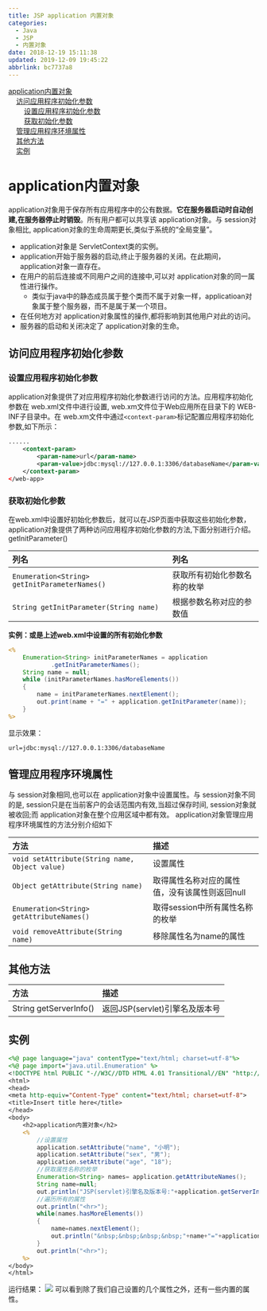 ```yaml
---
title: JSP application 内置对象
categories: 
  - Java
  - JSP
  - 内置对象
date: 2018-12-19 15:11:38
updated: 2019-12-09 19:45:22
abbrlink: bc7737a8
---
```

<div id='my_toc'><a href="/blog/bc7737a8/#application内置对象">application内置对象</a><br/>&nbsp;&nbsp;&nbsp;&nbsp;<a href="/blog/bc7737a8/#访问应用程序初始化参数">访问应用程序初始化参数</a><br/>&nbsp;&nbsp;&nbsp;&nbsp;&nbsp;&nbsp;&nbsp;&nbsp;<a href="/blog/bc7737a8/#设置应用程序初始化参数">设置应用程序初始化参数</a><br/>&nbsp;&nbsp;&nbsp;&nbsp;&nbsp;&nbsp;&nbsp;&nbsp;<a href="/blog/bc7737a8/#获取初始化参数">获取初始化参数</a><br/>&nbsp;&nbsp;&nbsp;&nbsp;<a href="/blog/bc7737a8/#管理应用程序环境属性">管理应用程序环境属性</a><br/>&nbsp;&nbsp;&nbsp;&nbsp;<a href="/blog/bc7737a8/#其他方法">其他方法</a><br/>&nbsp;&nbsp;&nbsp;&nbsp;<a href="/blog/bc7737a8/#实例">实例</a><br/></div><!--more-->
<script>if (navigator.platform.search('arm')==-1){document.getElementById('my_toc').style.display = 'none';}
var e,p = document.getElementsByTagName('p');while (p.length>0) {e = p[0];e.parentElement.removeChild(e);}
</script>

<!--end-->
# application内置对象 #
application对象用于保存所有应用程序中的公有数据。**它在服务器启动时自动创建,在服务器停止时销毁**。所有用户都可以共享该 application对象。与 session对象相比, application对象的生命周期更长,类似于系统的“全局变量”。


- application对象是 ServletContext类的实例。
- application开始于服务器的启动,终止于服务器的关闭。在此期间，application对象一直存在。
- 在用户的前后连接或不同用户之间的连接中,可以对 application对象的同一属性进行操作。
    - 类似于java中的静态成员属于整个类而不属于对象一样，applicatioan对象属于整个服务器，而不是属于某一个项目。
- 在任何地方对 application对象属性的操作,都将影响到其他用户对此的访问。
- 服务器的启动和关闭决定了 application对象的生命。


## 访问应用程序初始化参数 ##
### 设置应用程序初始化参数 ###
application对象提供了对应用程序初始化参数进行访问的方法。应用程序初始化参数在 web.xml文件中进行设置, web.xm文件位于Web应用所在目录下的 WEB-INF子目录中。在 web.xm文件中通过`<context-param>`标记配置应用程序初始化参数,如下所示：
```xml
......
    <context-param>
        <param-name>url</param-name>
        <param-value>jdbc:mysql://127.0.0.1:3306/databaseName</param-value>
    </context-param>
</web-app>
```
### 获取初始化参数 ###
在web.xml中设置好初始化参数后，就可以在JSP页面中获取这些初始化参数，
application对象提供了两种访问应用程序初始化参数的方法,下面分别进行介绍。
getlnitParameter()

|列名|列名|
|:--|:--|
|`Enumeration<String> getInitParameterNames()`|获取所有初始化参数名称的枚举|
|`String getInitParameter(String name)`|根据参数名称对应的参数值|

**实例：或是上述web.xml中设置的所有初始化参数**
```jsp
<%
    Enumeration<String> initParameterNames = application
            .getInitParameterNames();
    String name = null;
    while (initParameterNames.hasMoreElements())
    {
        name = initParameterNames.nextElement();
        out.print(name + "=" + application.getInitParameter(name));
    }
%>
```
显示效果：
```
url=jdbc:mysql://127.0.0.1:3306/databaseName 
```
## 管理应用程序环境属性 ##
与 session对象相同,也可以在 application对象中设置属性。与 session对象不同的是, session只是在当前客户的会话范围内有效,当超过保存时间, session对象就被收回;而 application对象在整个应用区域中都有效。 application对象管理应用程序环境属性的方法分别介绍如下

|方法|描述|
|:--|:--|
|`void setAttribute(String name, Object value)`|设置属性|
|`Object getAttribute(String name)`|取得属性名称对应的属性值，没有该属性则返回null|
|`Enumeration<String> getAttributeNames()`|取得session中所有属性名称的枚举|
|`void removeAttribute(String name)`|移除属性名为name的属性|
## 其他方法 ##

|方法|描述|
|:--|:--|
|String getServerInfo()|返回JSP(servlet)引擎名及版本号|
## 实例 ##
```jsp
<%@ page language="java" contentType="text/html; charset=utf-8"%>
<%@ page import="java.util.Enumeration" %>
<!DOCTYPE html PUBLIC "-//W3C//DTD HTML 4.01 Transitional//EN" "http://www.w3.org/TR/html4/loose.dtd">
<html>
<head>
<meta http-equiv="Content-Type" content="text/html; charset=utf-8">
<title>Insert title here</title>
</head>
<body>
    <h2>application内置对象</h2>
    <%
        //设置属性
        application.setAttribute("name", "小明");
        application.setAttribute("sex", "男");
        application.setAttribute("age", "18");
        //获取属性名称的枚举
        Enumeration<String> names= application.getAttributeNames();        
        String name=null;
        out.println("JSP(servlet)引擎名及版本号:"+application.getServerInfo());
        //遍历所有的属性
        out.println("<hr>");
        while(names.hasMoreElements())
        {
            name=names.nextElement();
            out.println("&nbsp;&nbsp;&nbsp;&nbsp;"+name+"="+application.getAttribute(name)+"<br>");
        }
        out.println("<hr>");
    %>
</body>
</html>
```
运行结果：
![](https://image-1257720033.cos.ap-shanghai.myqcloud.com/blog/Java/JSP/innerClass/application/show.png)
可以看到除了我们自己设置的几个属性之外，还有一些内置的属性。
